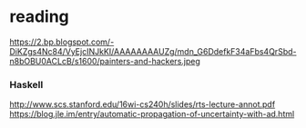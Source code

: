 # reading

https://2.bp.blogspot.com/-DiKZgs4Nc84/VyEjcINJkKI/AAAAAAAAUZg/mdn_G6DdefkF34aFbs4QrSbd-n8bOBU0ACLcB/s1600/painters-and-hackers.jpeg

### Haskell
http://www.scs.stanford.edu/16wi-cs240h/slides/rts-lecture-annot.pdf
https://blog.jle.im/entry/automatic-propagation-of-uncertainty-with-ad.html


